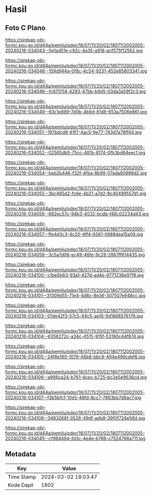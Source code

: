 # Hasil

## Foto C Plano

https://sirekap-obj-formc.kpu.go.id/d44a/pemilu/pdpr/18/07/11/20/02/1807112002005-20240216-034043--5e1ad51e-c92c-4a35-a918-acf575f12562.jpg

https://sirekap-obj-formc.kpu.go.id/d44a/pemilu/pdpr/18/07/11/20/02/1807112002005-20240216-034046--159d944a-0f8c-4c54-9231-452e85803341.jpg

https://sirekap-obj-formc.kpu.go.id/d44a/pemilu/pdpr/18/07/11/20/02/1807112002005-20240216-034046--fc870114-4293-47bb-b9d5-03da3a59f2c3.jpg

https://sirekap-obj-formc.kpu.go.id/d44a/pemilu/pdpr/18/07/11/20/02/1807112002005-20240216-034049--63c1e899-7d0b-4b6d-81d8-653a7506e861.jpg

https://sirekap-obj-formc.kpu.go.id/d44a/pemilu/pdpr/18/07/11/20/02/1807112002005-20240216-034051--197bdcd6-61f7-4ac5-9e77-743d7a78ff44.jpg

https://sirekap-obj-formc.kpu.go.id/d44a/pemilu/pdpr/18/07/11/20/02/1807112002005-20240216-034052--02565db5-75cc-481b-8174-0fb3bd64eec1.jpg

https://sirekap-obj-formc.kpu.go.id/d44a/pemilu/pdpr/18/07/11/20/02/1807112002005-20240216-034054--beb2b446-f32f-4fba-8b99-07ada60898d2.jpg

https://sirekap-obj-formc.kpu.go.id/d44a/pemilu/pdpr/18/07/11/20/02/1807112002005-20240216-034055--3bc465d2-fc6e-4b21-a7d2-8c40499557d1.jpg

https://sirekap-obj-formc.kpu.go.id/d44a/pemilu/pdpr/18/07/11/20/02/1807112002005-20240216-034056--682ec57c-94b3-4032-bcdb-f48c02234d43.jpg

https://sirekap-obj-formc.kpu.go.id/d44a/pemilu/pdpr/18/07/11/20/02/1807112002005-20240216-034057--ffe4d3c3-4c20-4ff4-9361-0988dea15a09.jpg

https://sirekap-obj-formc.kpu.go.id/d44a/pemilu/pdpr/18/07/11/20/02/1807112002005-20240216-034058--3c5a7d06-ec49-46fe-9c28-2867ff614435.jpg

https://sirekap-obj-formc.kpu.go.id/d44a/pemilu/pdpr/18/07/11/20/02/1807112002005-20240216-034100--c1be5b63-93a1-427d-ad4e-9771236e97f8.jpg

https://sirekap-obj-formc.kpu.go.id/d44a/pemilu/pdpr/18/07/11/20/02/1807112002005-20240216-034101--31309d55-71e4-4d8c-8e36-307507e948cc.jpg

https://sirekap-obj-formc.kpu.go.id/d44a/pemilu/pdpr/18/07/11/20/02/1807112002005-20240216-034103--01de42f3-57c5-44c5-ae16-9d1668576176.jpg

https://sirekap-obj-formc.kpu.go.id/d44a/pemilu/pdpr/18/07/11/20/02/1807112002005-20240216-034104--6356272c-a34c-4515-915f-53190c44f874.jpg

https://sirekap-obj-formc.kpu.go.id/d44a/pemilu/pdpr/18/07/11/20/02/1807112002005-20240216-034105--24f8e180-1079-46b8-bbc9-494e499cdef6.jpg

https://sirekap-obj-formc.kpu.go.id/d44a/pemilu/pdpr/18/07/11/20/02/1807112002005-20240216-034106--a986ca24-b761-4cec-b725-bc3e5e9636cd.jpg

https://sirekap-obj-formc.kpu.go.id/d44a/pemilu/pdpr/18/07/11/20/02/1807112002005-20240216-034107--f3b5bfcf-10e5-48fd-8cc7-7863bb7d6ac7.jpg

https://sirekap-obj-formc.kpu.go.id/d44a/pemilu/pdpr/18/07/11/20/02/1807112002005-20240216-034108--3483268f-0526-49df-adb8-39f0f724e56d.jpg

https://sirekap-obj-formc.kpu.go.id/d44a/pemilu/pdpr/18/07/11/20/02/1807112002005-20240216-034045--cf984484-fd3c-4e4e-b788-c7524788a711.jpg


## Metadata

| Key        | Value               |
| ---------- | ------------------- |
| Time Stamp | 2024-03-02 18:03:47 |
| Kode Dapil | 1802                |



